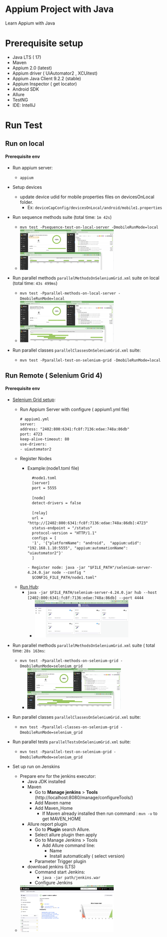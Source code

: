 # Appium Project with Java

Learn Appium with Java

# Prerequisite setup

- Java LTS ( 17)
- Maven
- Appium 2.0 (latest)
- Appium driver ( UiAutomator2 , XCUitest)
- Appium Java Client 9.2.2 (stable)
- Appium Inspector ( get locator)
- Android SDK
- Allure
- TestNG
- IDE: IntelliJ

# Run Test

## Run on local

#### Prerequisite env

- Run appium server:
    - `appium`
- Setup devices
    - update device udid for mobile properties files on devicesOnLocal folder.
        - Ex: `deviceCapConfig/devicesOnLocal/android/mobile1.properties`

- Run sequence methods suite (total time: `1m 42s`)
    - `mvn test -Psequence-test-on-local-server -DmobileRunMode=local`
    - <img src="resources/images/sequenceMethodsOnLocal.png" width="300" />
- Run parallel methods `parallelMethodsOnSeleniumGrid.xml` suite on local (total time: `43s 499ms`)
    - `mvn test -Pparallel-methods-on-local-server -DmobileRunMode=local`
    - <img src="resources/images/parallelMethodsOnLocal.png" width="300" /> 

- Run parallel classes  `parallelClassesOnSeleniumGrid.xml` suite:
    - `mvn test -Pparallel-test-on-selenium-grid -DmobileRunMode=local`

## Run Remote ( Selenium Grid 4)

#### Prerequisite env

- [Selenium Grid setup](https://appium.io/docs/en/2.0/guides/grid/):
    - Run Appium Server with configure ( appium1.yml file)
        ```
      # appium1.yml
      server:
      address: "2402:800:6341:fc8f:7136:edae:748a:86db"
      port: 4723
      keep-alive-timeout: 80
      use-drivers:
        - uiautomator2
        ```
    - Register Nodes
        - Example:(node1.toml file)
            ```
              #node1.toml
              [server]
              port = 5555
              
              [node]
              detect-drivers = false
              
              [relay]
              url = "http://[2402:800:6341:fc8f:7136:edae:748a:86db]:4723"
              status-endpoint = "/status"
              protocol-version = "HTTP/1.1"
              configs = [
              '1', '{"platformName": "android",  "appium:udid": "192.168.1.10:5555", "appium:automationName": "uiautomator2"}'
              ]
             ```           

              - Register node: java -jar "$FILE_PATH"/selenium-server-4.24.0.jar node --config "
                $CONFIG_FILE_PATH/node1.toml"
    - [Run Hub](https://appium.io/docs/en/2.0/guides/grid/):
        - `java -jar $FILE_PATH/selenium-server-4.24.0.jar hub --host [2402:800:6341:fc8f:7136:edae:748a:86db] --port 4444`
            - <img src="resources/images/seleniumGrid.png" width="300" /> 

- Run parallel methods `parallelMethodsOnSeleniumGrid.xml` suite ( total time: `28s 163ms`:
    - `mvn test -Pparallel-methods-on-selenium-grid -DmobileRunMode=selenium_grid`
        - <img src="resources/images/parallelMethodsOnSeleniumGrid.png" width="300" />

- Run parallel classes `parallelClassesOnSeleniumGrid.xml` suite:
    - `mvn test -Pparallel-classes-on-selenium-grid -DmobileRunMode=selenium_grid`
- Run parallel tests `parallelTestsOnSeleniumGrid.xml` suite:
    - `mvn test -Pparallel-test-on-selenium-grid -DmobileRunMode=selenium_grid`
- Set up run on Jenskins
  - Prepare env for the jenkins executor:
      - Java JDK installed
      - Maven
          -  Go to **Manage jenkins** > **Tools** (http://localhost:8080/manage/configureTools/)
          - Add Maven name
          - Add Maven_Home
              - If Maven already installed then run command : `mvn -v` to get MAVEN_HOME
      - Allure report plugin
          - Go to **Plugin** search Allure.
          - Select allure plugin then apply
          - Go to Manage Jenkins > Tools
              - Add Allure command line:
                  - Name
                  - Install automatically ( select version)
          - Parameter Trigger plugin
      - download jenkins (LTS)
        - Command start Jenkins: 
          - `java -jar path/jenkins.war`
        - Configure Jenkins
  - <img src="resources/images/jenkins.png" width="300" /> 

